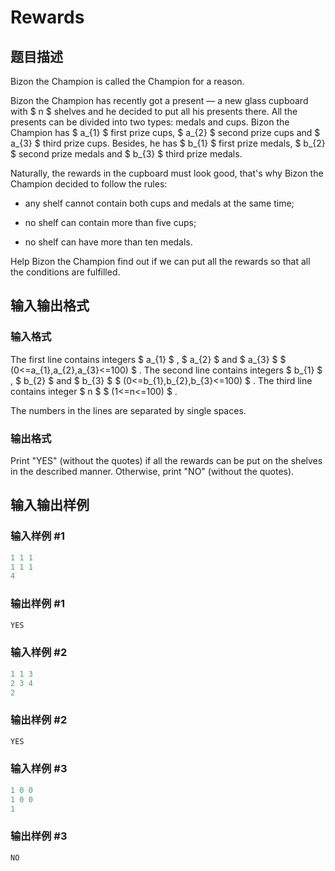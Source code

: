 # Rewards

## 题目描述

Bizon the Champion is called the Champion for a reason.

Bizon the Champion has recently got a present — a new glass cupboard with $ n $ shelves and he decided to put all his presents there. All the presents can be divided into two types: medals and cups. Bizon the Champion has $ a_{1} $ first prize cups, $ a_{2} $ second prize cups and $ a_{3} $ third prize cups. Besides, he has $ b_{1} $ first prize medals, $ b_{2} $ second prize medals and $ b_{3} $ third prize medals.

Naturally, the rewards in the cupboard must look good, that's why Bizon the Champion decided to follow the rules:

- any shelf cannot contain both cups and medals at the same time;

- no shelf can contain more than five cups;

- no shelf can have more than ten medals.

Help Bizon the Champion find out if we can put all the rewards so that all the conditions are fulfilled.

## 输入输出格式

### 输入格式

The first line contains integers $ a_{1} $ , $ a_{2} $ and $ a_{3} $ $ (0<=a_{1},a_{2},a_{3}<=100) $ . The second line contains integers $ b_{1} $ , $ b_{2} $ and $ b_{3} $ $ (0<=b_{1},b_{2},b_{3}<=100) $ . The third line contains integer $ n $ $ (1<=n<=100) $ .

The numbers in the lines are separated by single spaces.

### 输出格式

Print "YES" (without the quotes) if all the rewards can be put on the shelves in the described manner. Otherwise, print "NO" (without the quotes).

## 输入输出样例

### 输入样例 #1

```cpp
1 1 1
1 1 1
4

```
### 输出样例 #1

```cpp
YES

```
### 输入样例 #2

```cpp
1 1 3
2 3 4
2

```
### 输出样例 #2

```cpp
YES

```
### 输入样例 #3

```cpp
1 0 0
1 0 0
1

```
### 输出样例 #3

```cpp
NO

```
